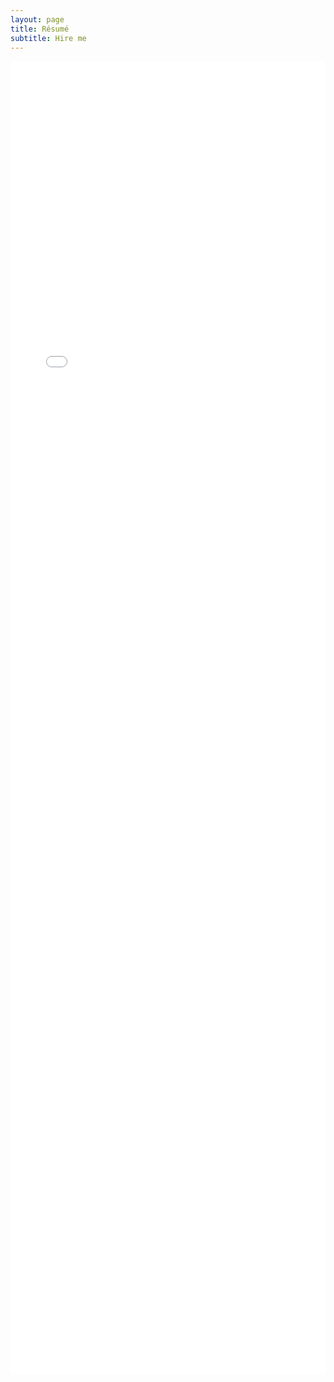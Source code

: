```yaml
---
layout: page
title: Résumé
subtitle: Hire me
---
```


<embed src="/Resume.pdf" width="100%" height="2100px" />
